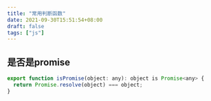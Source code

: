 ```yaml
---
title: "常用判断函数"
date: 2021-09-30T15:51:54+08:00
draft: false
tags: ["js"]
---
```



## 是否是promise
```js
export function isPromise(object: any): object is Promise<any> {
  return Promise.resolve(object) === object;
}
```